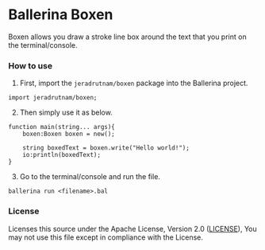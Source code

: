 # Ballerina Boxen

Boxen allows you draw a stroke line box around the text that you print on the terminal/console.

### How to use

1. First, import the `jeradrutnam/boxen` package into the Ballerina project.

```ballerina
import jeradrutnam/boxen;
```

2. Then simply use it as below.

```ballerina
function main(string... args){
    boxen:Boxen boxen = new();

    string boxedText = boxen.write("Hello world!");
    io:println(boxedText);
}
```

3. Go to the terminal/console and run the file.

```shell
ballerina run <filename>.bal
```

### License

Licenses this source under the Apache License, Version 2.0 ([LICENSE](LICENSE)), You may not use this file except in compliance with the License.
